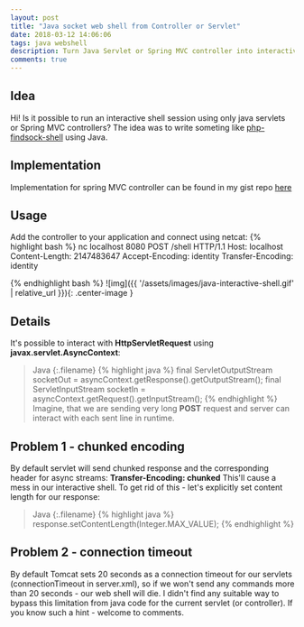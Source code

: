 ```yaml
---
layout: post
title: "Java socket web shell from Controller or Servlet"
date: 2018-03-12 14:06:06
tags: java webshell
description: Turn Java Servlet or Spring MVC controller into interactive web shell
comments: true
---
```


## Idea

Hi! Is it possible to run an interactive shell session using only java servlets or Spring MVC controllers? The idea was to write someting like [php-findsock-shell](http://pentestmonkey.net/tools/web-shells/php-findsock-shell) using Java.  

## Implementation
Implementation for spring MVC controller can be found in my gist repo [here](https://gist.github.com/dzmitry-savitski/89540f13316e594b61420e07932053ae)

## Usage
Add the controller to your application and connect using netcat:
{% highlight bash %}
nc localhost 8080
POST /shell HTTP/1.1
Host: localhost
Content-Length: 2147483647
Accept-Encoding: identity
Transfer-Encoding: identity

{% endhighlight bash %}
![img]({{ '/assets/images/java-interactive-shell.gif' | relative_url }}){: .center-image }

## Details
It's possible to interact with **HttpServletRequest** using **javax.servlet.AsyncContext**:
>Java
{:.filename}
{% highlight java %}
final ServletOutputStream socketOut = asyncContext.getResponse().getOutputStream();
final ServletInputStream socketIn = asyncContext.getRequest().getInputStream();
{% endhighlight %}
Imagine, that we are sending very long **POST** request and server can interact with each sent line in runtime.

## Problem 1 - chunked encoding
By default servlet will send chunked response and the corresponding header for async streams:
**Transfer-Encoding: chunked**
This'll cause a mess in our interactive shell. To get rid of this - let's explicitly set content length for our response:
>Java
{:.filename}
{% highlight java %}
response.setContentLength(Integer.MAX_VALUE);
{% endhighlight %}

## Problem 2 - connection timeout
By default Tomcat sets 20 seconds as a connection timeout for our servlets (connectionTimeout in server.xml), so if we won't send any commands more than 20 seconds - our web shell will die. I didn't find any suitable way to bypass this limitation from java code for the current servlet (or controller). If you know such a hint - welcome to comments. 
